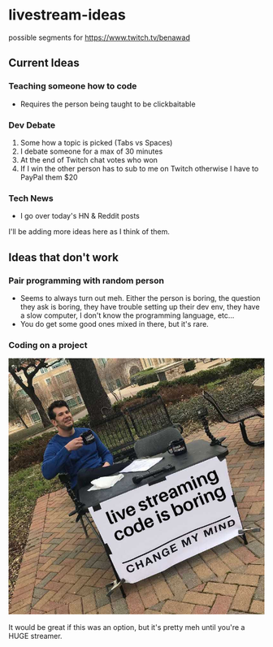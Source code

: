 # livestream-ideas
possible segments for https://www.twitch.tv/benawad

## Current Ideas

### Teaching someone how to code

- Requires the person being taught to be clickbaitable

### Dev Debate

1. Some how a topic is picked (Tabs vs Spaces)
2. I debate someone for a max of 30 minutes
3. At the end of Twitch chat votes who won
4. If I win the other person has to sub to me on Twitch otherwise I have to PayPal them $20

### Tech News

- I go over today's HN & Reddit posts

I'll be adding more ideas here as I think of them.

## Ideas that don't work

### Pair programming with random person

- Seems to always turn out meh. Either the person is boring, the question they ask is boring, they have trouble setting up their dev env, they have a slow computer, I don't know the programming language, etc... 
- You do get some good ones mixed in there, but it's rare.

### Coding on a project

![livestreaming code is boring](https://github.com/benawad/livestream-ideas/blob/master/livestream-code.jpg?raw=true)

It would be great if this was an option, but it's pretty meh until you're a HUGE streamer. 
